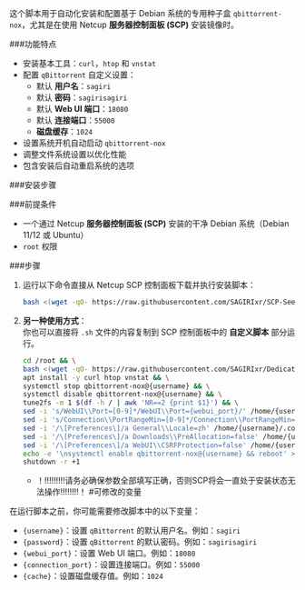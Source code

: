 
这个脚本用于自动化安装和配置基于 Debian 系统的专用种子盒 `qbittorrent-nox`，尤其是在使用 Netcup **服务器控制面板 (SCP)** 安装镜像时。

###功能特点

- 安装基本工具：`curl`，`htop` 和 `vnstat`
- 配置 `qBittorrent` 自定义设置：
  - 默认 **用户名**：`sagiri`
  - 默认 **密码**：`sagirisagiri`
  - 默认 **Web UI 端口**：`18080`
  - 默认 **连接端口**：`55000`
  - **磁盘缓存**：`1024`
- 设置系统开机自动启动 `qbittorrent-nox`
- 调整文件系统设置以优化性能
- 包含安装后自动重启系统的选项

###安装步骤

###前提条件

- 一个通过 Netcup **服务器控制面板 (SCP)** 安装的干净 Debian 系统（Debian 11/12 或 Ubuntu）
- `root` 权限

###步骤

1. 运行以下命令直接从 Netcup SCP 控制面板下载并执行安装脚本：
   ```bash
   bash <(wget -qO- https://raw.githubusercontent.com/SAGIRIxr/SCP-Seedbox-Installer/main/SCP-Seedbox-Installer.sh)
   ```

2. **另一种使用方式**：  
   你也可以直接将 `.sh` 文件的内容复制到 SCP 控制面板中的 **自定义脚本** 部分运行。
    ```bash
    cd /root && \
    bash <(wget -qO- https://raw.githubusercontent.com/SAGIRIxr/Dedicated-Seedbox/main/Install.sh) -u {username} -p {password} -c {cache} -q 4.3.8 -l v1.2.14 -x && \
    apt install -y curl htop vnstat && \
    systemctl stop qbittorrent-nox@{username} && \
    systemctl disable qbittorrent-nox@{username} && \
    tune2fs -m 1 $(df -h / | awk 'NR==2 {print $1}') && \
    sed -i 's/WebUI\\Port=[0-9]*/WebUI\\Port={webui_port}/' /home/{username}/.config/qBittorrent/qBittorrent.conf && \
    sed -i 's/Connection\\PortRangeMin=[0-9]*/Connection\\PortRangeMin={connection_port}/' /home/{username}/.config/qBittorrent/qBittorrent.conf && \
    sed -i '/\[Preferences\]/a General\\Locale=zh' /home/{username}/.config/qBittorrent/qBittorrent.conf && \
    sed -i '/\[Preferences\]/a Downloads\\PreAllocation=false' /home/{username}/.config/qBittorrent/qBittorrent.conf && \
    sed -i '/\[Preferences\]/a WebUI\\CSRFProtection=false' /home/{username}/.config/qBittorrent/qBittorrent.conf && \
    echo -e '\nsystemctl enable qbittorrent-nox@{username} && reboot' >> /root/BBRx.sh && \
    shutdown -r +1
    ```
   - ！!!!!!!!!!请务必确保参数全部填写正确，否则SCP将会一直处于安装状态无法操作!!!!!!!!！
#可修改的变量

在运行脚本之前，你可能需要修改脚本中的以下变量：

- `{username}`：设置 `qBittorrent` 的默认用户名。例如：`sagiri`
- `{password}`：设置 `qBittorrent` 的默认密码。例如：`sagirisagiri`
- `{webui_port}`：设置 Web UI 端口。例如：`18080`
- `{connection_port}`：设置连接端口。例如：`55000`
- `{cache}`：设置磁盘缓存值。例如：`1024`
